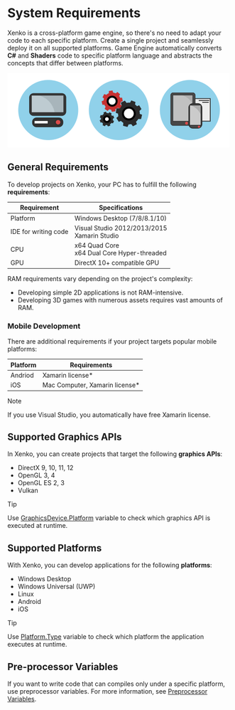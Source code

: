 # System Requirements

Xenko is a cross-platform game engine, so there's no need to adapt your code to each specific platform.
Create a single project and seamlessly deploy it on all supported platforms.
Game Engine automatically converts **C#** and **Shaders** code to specific platform language and abstracts the concepts that differ between platforms.

![System requirements and supported APIs](media/game-engine-system-requirements-intro-pic.png)

## General Requirements

To develop projects on Xenko, your PC has to fulfill the following **requirements**:

| Requirement | Specifications |
|-------|-------|
| Platform | Windows Desktop (7/8/8.1/10) |
| IDE for writing code | Visual Studio 2012/2013/2015<br> Xamarin Studio |
| CPU | x64 Quad Core<br> x64 Dual Core Hyper-threaded |
| GPU | DirectX 10+ compatible GPU |

RAM requirements vary depending on the project's complexity:
* Developing simple 2D applications is not RAM-intensive.
* Developing 3D games with numerous assets requires vast amounts of RAM.

### Mobile Development

There are additional requirements if your project targets popular mobile platforms:

| Platform | Requirements |
|-------|-------|
| Andriod | Xamarin license* |
| iOS | Mac Computer, Xamarin license* |

> [!Note]
> If you use Visual Studio, you automatically have free Xamarin license.

## Supported Graphics APIs 

In Xenko, you can create projects that target the following **graphics APIs**:

* DirectX 9, 10, 11, 12
* OpenGL 3, 4
* OpenGL ES 2, 3
* Vulkan

> [!Tip]
> Use [GraphicsDevice.Platform](xref:SiliconStudio.Xenko.Graphics.GraphicsDevice\(SiliconStudio.Xenko.Graphics.GraphicsDevice.Platform\)) variable to check which graphics API is executed at runtime.

## Supported Platforms

With Xenko, you can develop applications for the following **platforms**:

* Windows Desktop
* Windows Universal (UWP)
* Linux
* Android
* iOS

> [!Tip]
> Use [Platform.Type](xref:SiliconStudio.Core.PlatformType) variable to check which platform the application executes at runtime.

## Pre-processor Variables

If you want to write code that can compiles only under a specific platform, use preprocessor variables.
For more information, see [Preprocessor Variables](../scripts/preprocessor-variables.md).
